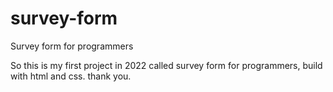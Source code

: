 # survey-form
Survey form for programmers

So this is my first project in 2022 called survey form for programmers, build with html and css. thank you.
